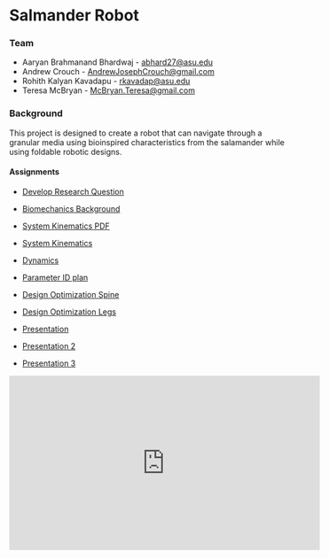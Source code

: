 # Salmander Robot
 
### Team
   + Aaryan Brahmanand Bhardwaj - abhard27@asu.edu
   + Andrew Crouch - AndrewJosephCrouch@gmail.com
   + Rohith Kalyan Kavadapu - rkavadap@asu.edu
   + Teresa McBryan - McBryan.Teresa@gmail.com
 
### Background
This project is designed to create a robot that can navigate through a granular media using bioinspired characteristics from the salamander while using foldable robotic designs.
 
#### Assignments 
   + [Develop Research Question](/ResearchQuestion.pdf)
   + [Biomechanics Background](/BioMechanicsBackground.pdf)
 
 
   + [System Kinematics PDF](/systemKinematics.pdf)
   + [System Kinematics](/systemKinematicsNB.ipynb)

   + [Dynamics](/SystemDynamicsNB.ipynb)
   + [Parameter ID plan](/parameterID.pdf)

   + [Design Optimization Spine](/DesignOptimizationExperiment.pdf)
   + [Design Optimization Legs](/DesignOptimizationNB.ipynb)


   + [Presentation](/Presentation.md)
   + [Presentation 2](/Presentation_2.md)
   + [Presentation 3](/Presentation_3.md)




<iframe width="560" height="315" src="https://youtube.com/embed/7NMiD2B9kO0" title="YouTube video player" frameborder="0" allow="accelerometer; autoplay; clipboard-write; encrypted-media; gyroscope; picture-in-picture" allowfullscreen></iframe>
